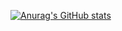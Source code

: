 [![Anurag's GitHub stats](https://github-readme-stats.vercel.app/api?username=dgrfps)](https://github.com/anuraghazra/github-readme-stats)
